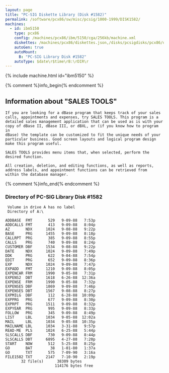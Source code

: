 ```yaml
---
layout: page
title: "PC-SIG Diskette Library (Disk #1582)"
permalink: /software/pcx86/sw/misc/pcsig/1000-1999/DISK1582/
machines:
  - id: ibm5150
    type: pcx86
    config: /machines/pcx86/ibm/5150/cga/256kb/machine.xml
    diskettes: /machines/pcx86/diskettes.json,/disks/pcsigdisks/pcx86/diskettes.json
    autoGen: true
    autoMount:
      B: "PC-SIG Library Disk #1582"
    autoType: $date\r$time\rB:\rDIR\r
---
```


{% include machine.html id="ibm5150" %}

{% comment %}info_begin{% endcomment %}

## Information about "SALES TOOLS"

    If you are looking for a dBase program that keeps track of your sales
    calls, appointments and expenses, try SALES TOOLS. This program is a
    detailed sales management application that can be used as is with your
    copy of dBase II, dBase III, or dBXL, or (if you know how to program in
    dBase) the template can be customized to fit the unique needs of your
    particular business. Good screen layouts and logical program design
    make this program useful.
    
    SALES TOOLS provides menu items that, when selected, perform the
    desired function.
    
    All creation, deletion, and editing functions, as well as reports,
    address labels, and appointment functions can be retrieved from
    within the database manager.
{% comment %}info_end{% endcomment %}


### Directory of PC-SIG Library Disk #1582

     Volume in drive A has no label
     Directory of A:\

    ADDBASE  FMT       529   9-09-88   7:53p
    ADDCALLS FMT       413   9-09-88   8:04p
    AZ       NDX      1024   9-08-88   9:22p
    BASE     PRG      1455   9-09-88   8:18p
    CALLRPT  PRG       385   9-09-88   8:55p
    CALLS    PRG       740   9-09-88   8:24p
    CUSTOMER DBF      1534   9-08-88   9:22p
    DATE     NDX      1024   9-09-88   7:49p
    DDK      PRG       622   9-04-88   7:54p
    EDIT     PRG       652   9-09-88   8:36p
    EXP      NDX      1024   9-09-88   7:47p
    EXPADD   FMT      1210   9-09-88   8:05p
    EXPENCAR FRM      1990   9-05-88   7:31p
    EXPENS2  DBT      1618   6-26-88  12:36a
    EXPENSE  FRM      1990   9-05-88   7:32p
    EXPENSES DBF      1869   9-09-88   7:46p
    EXPENSES DBT      1567   9-08-88   8:27p
    EXPMILG  DBF       112   6-28-88  10:09p
    EXPPRG   PRG       677   9-09-88   8:30p
    EXPRPT   PRG      1511   9-09-88   8:32p
    EXPYEAR  PRG       995   9-09-88   8:33p
    FOLLOW   PRG       345   9-09-88   8:49p
    LIST     LBL      1034   9-05-88  12:02a
    MAIL     LBL      1034   9-05-88  10:35p
    MAILNAME LBL      1034   3-31-88   9:57p
    READ-ME  PLS      1024   6-25-88   5:44p
    SLSCALLS DBF       730   9-09-88   8:44p
    SLSCALLS DBT      6895   4-27-88   7:20p
    START    NOW       512   5-25-88   8:25p
    GO       BAT        38   1-01-80   1:37a
    GO       TXT       575   7-09-90   3:16a
    FILE1582 TXT      2147   7-10-90   2:19p
           32 file(s)      38309 bytes
                          114176 bytes free
